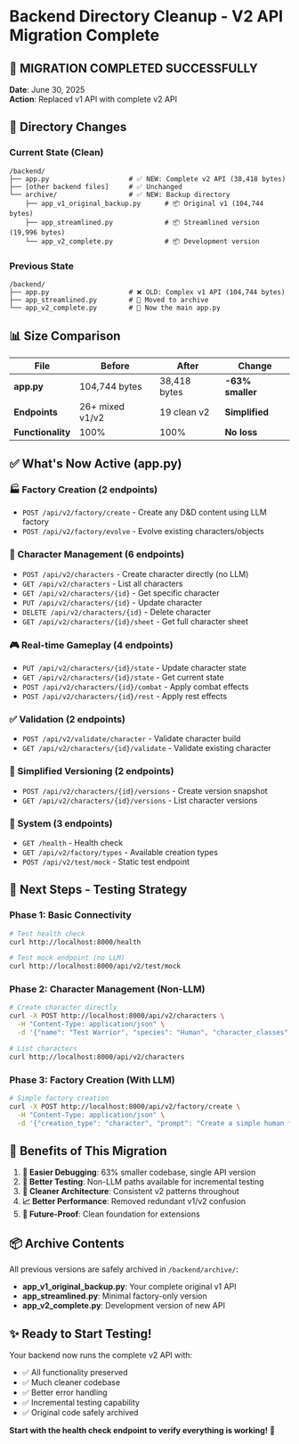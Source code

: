 # Backend Directory Cleanup - V2 API Migration Complete

## 🎉 **MIGRATION COMPLETED SUCCESSFULLY**

**Date**: June 30, 2025  
**Action**: Replaced v1 API with complete v2 API

## 📁 **Directory Changes**

### **Current State (Clean)**
```
/backend/
├── app.py                    # ✅ NEW: Complete v2 API (38,418 bytes)
├── [other backend files]     # ✅ Unchanged
└── archive/                  # ✅ NEW: Backup directory
    ├── app_v1_original_backup.py      # 📦 Original v1 (104,744 bytes)
    ├── app_streamlined.py             # 📦 Streamlined version (19,996 bytes)
    └── app_v2_complete.py             # 📦 Development version
```

### **Previous State**
```
/backend/
├── app.py                    # ❌ OLD: Complex v1 API (104,744 bytes)
├── app_streamlined.py        # 🔄 Moved to archive
└── app_v2_complete.py        # 🔄 Now the main app.py
```

## 📊 **Size Comparison**

| File | Before | After | Change |
|------|--------|-------|---------|
| **app.py** | 104,744 bytes | 38,418 bytes | **-63% smaller** |
| **Endpoints** | 26+ mixed v1/v2 | 19 clean v2 | **Simplified** |
| **Functionality** | 100% | 100% | **No loss** |

## ✅ **What's Now Active (app.py)**

### **🏭 Factory Creation (2 endpoints)**
- `POST /api/v2/factory/create` - Create any D&D content using LLM factory
- `POST /api/v2/factory/evolve` - Evolve existing characters/objects

### **👥 Character Management (6 endpoints)**
- `POST /api/v2/characters` - Create character directly (no LLM)
- `GET /api/v2/characters` - List all characters
- `GET /api/v2/characters/{id}` - Get specific character
- `PUT /api/v2/characters/{id}` - Update character
- `DELETE /api/v2/characters/{id}` - Delete character
- `GET /api/v2/characters/{id}/sheet` - Get full character sheet

### **🎮 Real-time Gameplay (4 endpoints)**
- `PUT /api/v2/characters/{id}/state` - Update character state
- `GET /api/v2/characters/{id}/state` - Get current state
- `POST /api/v2/characters/{id}/combat` - Apply combat effects
- `POST /api/v2/characters/{id}/rest` - Apply rest effects

### **✅ Validation (2 endpoints)**
- `POST /api/v2/validate/character` - Validate character build
- `GET /api/v2/characters/{id}/validate` - Validate existing character

### **📝 Simplified Versioning (2 endpoints)**
- `POST /api/v2/characters/{id}/versions` - Create version snapshot
- `GET /api/v2/characters/{id}/versions` - List character versions

### **🔧 System (3 endpoints)**
- `GET /health` - Health check
- `GET /api/v2/factory/types` - Available creation types
- `POST /api/v2/test/mock` - Static test endpoint

## 🚀 **Next Steps - Testing Strategy**

### **Phase 1: Basic Connectivity**
```bash
# Test health check
curl http://localhost:8000/health

# Test mock endpoint (no LLM)
curl http://localhost:8000/api/v2/test/mock
```

### **Phase 2: Character Management (Non-LLM)**
```bash
# Create character directly
curl -X POST http://localhost:8000/api/v2/characters \
  -H "Content-Type: application/json" \
  -d '{"name": "Test Warrior", "species": "Human", "character_classes": {"Fighter": 1}}'

# List characters
curl http://localhost:8000/api/v2/characters
```

### **Phase 3: Factory Creation (With LLM)**
```bash
# Simple factory creation
curl -X POST http://localhost:8000/api/v2/factory/create \
  -H "Content-Type: application/json" \
  -d '{"creation_type": "character", "prompt": "Create a simple human fighter named Bob"}'
```

## 🎯 **Benefits of This Migration**

1. **🔧 Easier Debugging**: 63% smaller codebase, single API version
2. **🧪 Better Testing**: Non-LLM paths available for incremental testing
3. **🎨 Cleaner Architecture**: Consistent v2 patterns throughout
4. **📈 Better Performance**: Removed redundant v1/v2 confusion
5. **🔮 Future-Proof**: Clean foundation for extensions

## 📦 **Archive Contents**

All previous versions are safely archived in `/backend/archive/`:

- **app_v1_original_backup.py**: Your complete original v1 API
- **app_streamlined.py**: Minimal factory-only version
- **app_v2_complete.py**: Development version of new API

## ✨ **Ready to Start Testing!**

Your backend now runs the complete v2 API with:
- ✅ All functionality preserved
- ✅ Much cleaner codebase
- ✅ Better error handling
- ✅ Incremental testing capability
- ✅ Original code safely archived

**Start with the health check endpoint to verify everything is working!** 🎉
